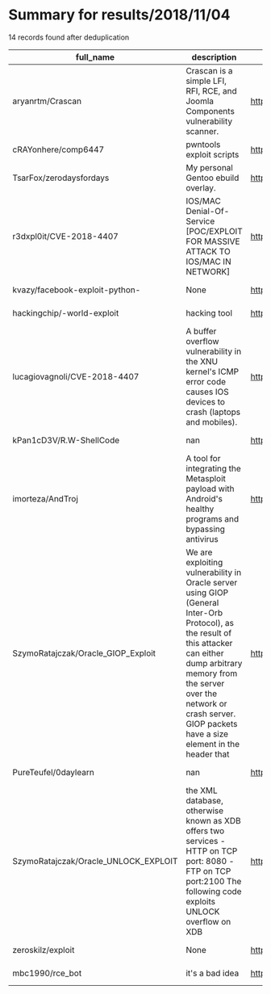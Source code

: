 
# Summary for results/2018/11/04
    
14 records found after deduplication

| full_name | description | html_url | matched_list | matched_count | pushed_at | size | stargazers_count | language | forks_count | vul_ids |
|--------------------------------------|------------------------------------------------------------------------------------------------------------------------------------------------------------------------------------------------------------------------------------------------------------------|---------------------------------------------------------|-----------------------------------------------------------------------------|-----------------|---------------------------|--------|--------------------|------------|---------------|-------------------|
| aryanrtm/Crascan | Crascan is a simple LFI, RFI, RCE, and Joomla Components vulnerability scanner. | https://github.com/aryanrtm/Crascan | ['exploit', 'rce'] | 2 | 2018-11-04 10:03:13+00:00 | 250 | 24 | Shell | 9 | [] |
| cRAYonhere/comp6447 | pwntools exploit scripts | https://github.com/cRAYonhere/comp6447 | ['exploit'] | 1 | 2018-11-04 02:35:36+00:00 | 11672 | 0 | Python | 0 | [] |
| TsarFox/zerodaysfordays | My personal Gentoo ebuild overlay. | https://github.com/TsarFox/zerodaysfordays | ['zeroday'] | 1 | 2018-11-04 13:14:28+00:00 | 6 | 0 | Shell | 0 | [] |
| r3dxpl0it/CVE-2018-4407 | IOS/MAC Denial-Of-Service [POC/EXPLOIT FOR MASSIVE ATTACK TO IOS/MAC IN NETWORK] | https://github.com/r3dxpl0it/CVE-2018-4407 | ['attack poc', 'cve poc', 'cve-2', 'exploit'] | 4 | 2018-11-04 02:25:08+00:00 | 114 | 23 | Python | 9 | ['CVE-2018-4407'] |
| kvazy/facebook-exploit-python- | None | https://github.com/kvazy/facebook-exploit-python- | ['exploit'] | 1 | 2018-11-04 04:54:58+00:00 | 0 | 0 | | 0 | [] |
| hackingchip/-world-exploit | hacking tool | https://github.com/hackingchip/-world-exploit | ['exploit'] | 1 | 2018-11-04 05:03:12+00:00 | 14 | 0 | | 0 | [] |
| lucagiovagnoli/CVE-2018-4407 | A buffer overflow vulnerability in the XNU kernel's ICMP error code causes IOS devices to crash (laptops and mobiles). | https://github.com/lucagiovagnoli/CVE-2018-4407 | ['cve-2'] | 1 | 2018-11-04 19:00:16+00:00 | 1122 | 1 | Python | 0 | ['CVE-2018-4407'] |
| kPan1cD3V/R.W-ShellCode | nan | https://github.com/kPan1cD3V/R.W-ShellCode | ['shellcode'] | 1 | 2018-11-04 07:03:10+00:00 | 42 | 0 | HTML | 0 | [] |
| imorteza/AndTroj | A tool for integrating the Metasploit payload with Android's healthy programs and bypassing antivirus | https://github.com/imorteza/AndTroj | ['metasploit module OR metasploit payload', 'metasploit module OR payload'] | 2 | 2018-11-04 12:18:58+00:00 | 6880 | 0 | HTML | 7 | [] |
| SzymoRatajczak/Oracle_GIOP_Exploit | We are exploiting vulnerability in Oracle server using GIOP (General Inter-Orb Protocol), as the result of this attacker can either dump arbitrary memory from the server over the network or crash server. GIOP packets have a size element in the header that | https://github.com/SzymoRatajczak/Oracle_GIOP_Exploit | ['exploit'] | 1 | 2018-11-04 13:28:05+00:00 | 3 | 1 | C | 0 | [] |
| PureTeufel/0daylearn | nan | https://github.com/PureTeufel/0daylearn | ['0day'] | 1 | 2018-11-04 15:33:05+00:00 | 162 | 0 | nan | 0 | [] |
| SzymoRatajczak/Oracle_UNLOCK_EXPLOIT | the XML database, otherwise known as XDB offers two services -HTTP on TCP port: 8080 -FTP on TCP port:2100 The following code exploits UNLOCK overflow on XDB | https://github.com/SzymoRatajczak/Oracle_UNLOCK_EXPLOIT | ['exploit'] | 1 | 2018-11-04 14:45:57+00:00 | 3 | 0 | C | 0 | [] |
| zeroskilz/exploit | None | https://github.com/zeroskilz/exploit | ['exploit'] | 1 | 2018-11-04 18:46:44+00:00 | 3 | 0 | C++ | 0 | [] |
| mbc1990/rce_bot | it's a bad idea | https://github.com/mbc1990/rce_bot | ['rce'] | 1 | 2018-11-04 23:37:13+00:00 | 16 | 0 | Go | 0 | [] |

